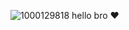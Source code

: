 ![1000129818](https://github.com/user-attachments/assets/476ae56d-cf8c-42a9-baaa-afe7b42b36a5)
hello bro ♥
